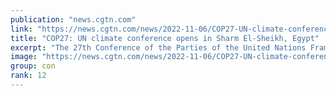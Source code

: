 ```yaml
---
publication: "news.cgtn.com"
link: "https://news.cgtn.com/news/2022-11-06/COP27-UN-climate-conference-opens-in-Sharm-El-Sheikh-Egypt-1eJTwV094MU/index.html"
title: "COP27: UN climate conference opens in Sharm El-Sheikh, Egypt"
excerpt: "The 27th Conference of the Parties of the United Nations Framework Convention on Climate Change (COP27) opened in the coastal Egyptian city of Sharm El-Sheikh on Sunday.(Cover: Signage promoting this "
image: "https://news.cgtn.com/news/2022-11-06/COP27-UN-climate-conference-opens-in-Sharm-El-Sheikh-Egypt-1eJTwV094MU/img/1bc498fafb05487f975d9977c00038bd/1bc498fafb05487f975d9977c00038bd-750.png"
group: con
rank: 12
---
```

